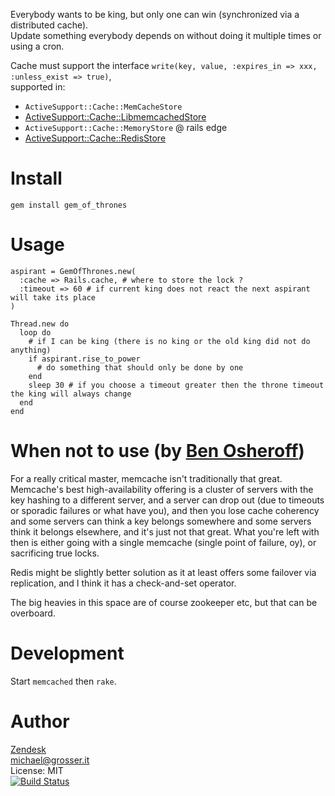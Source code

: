 Everybody wants to be king, but only one can win (synchronized via a distributed cache).<br/>
Update something everybody depends on without doing it multiple times or using a cron.

Cache must support the interface `write(key, value, :expires_in => xxx, :unless_exist => true)`,<br/>
supported in:
 - `ActiveSupport::Cache::MemCacheStore`
 - [ActiveSupport::Cache::LibmemcachedStore](https://github.com/benhutton/libmemcached_store)
 - `ActiveSupport::Cache::MemoryStore` @ rails edge
 - [ActiveSupport::Cache::RedisStore](https://rubygems.org/gems/redis-activesupport)

Install
=======

    gem install gem_of_thrones

Usage
=====

    aspirant = GemOfThrones.new(
      :cache => Rails.cache, # where to store the lock ?
      :timeout => 60 # if current king does not react the next aspirant will take its place
    )

    Thread.new do
      loop do
        # if I can be king (there is no king or the old king did not do anything)
        if aspirant.rise_to_power
          # do something that should only be done by one
        end
        sleep 30 # if you choose a timeout greater then the throne timeout the king will always change
      end
    end

When not to use (by [Ben Osheroff](https://github.com/osheroff))
==================
For a really critical master, memcache isn't traditionally that great.
Memcache's best high-availability offering is a cluster of servers with the key hashing to a different server,
and a server can drop out (due to timeouts or sporadic failures or what have you),
and then you lose cache coherency and some servers can think a key belongs somewhere
and some servers think it belongs elsewhere, and it's just not that great.
What you're left with then is either going with a single memcache (single point of failure, oy),
or sacrificing true locks.

Redis might be slightly better solution as it at least offers some failover via replication, and I think it has a check-and-set operator.

The big heavies in this space are of course zookeeper etc, but that can be overboard.

Development
==========
Start `memcached` then `rake`.

Author
======
[Zendesk](http://zendesk.com)<br/>
michael@grosser.it<br/>
License: MIT<br/>
[![Build Status](https://travis-ci.org/grosser/gem_of_thrones.png)](https://travis-ci.org/grosser/gem_of_thrones)
